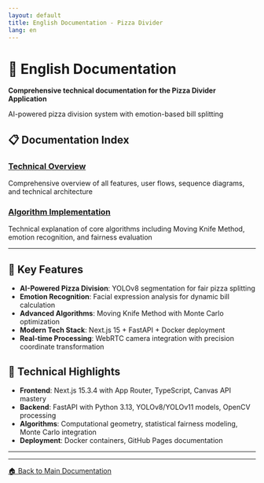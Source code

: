 ```yaml
---
layout: default
title: English Documentation - Pizza Divider
lang: en
---
```


# 📖 English Documentation

**Comprehensive technical documentation for the Pizza Divider Application**

AI-powered pizza division system with emotion-based bill splitting

## 📋 Documentation Index

### [Technical Overview](overview)
Comprehensive overview of all features, user flows, sequence diagrams, and technical architecture


### [Algorithm Implementation](algorithms)
Technical explanation of core algorithms including Moving Knife Method, emotion recognition, and fairness evaluation

---

## 🚀 Key Features

- **AI-Powered Pizza Division**: YOLOv8 segmentation for fair pizza splitting
- **Emotion Recognition**: Facial expression analysis for dynamic bill calculation  
- **Advanced Algorithms**: Moving Knife Method with Monte Carlo optimization
- **Modern Tech Stack**: Next.js 15 + FastAPI + Docker deployment
- **Real-time Processing**: WebRTC camera integration with precision coordinate transformation

## 🔧 Technical Highlights

- **Frontend**: Next.js 15.3.4 with App Router, TypeScript, Canvas API mastery
- **Backend**: FastAPI with Python 3.13, YOLOv8/YOLOv11 models, OpenCV processing
- **Algorithms**: Computational geometry, statistical fairness modeling, Monte Carlo integration
- **Deployment**: Docker containers, GitHub Pages documentation

---

---

[🏠 Back to Main Documentation](../)